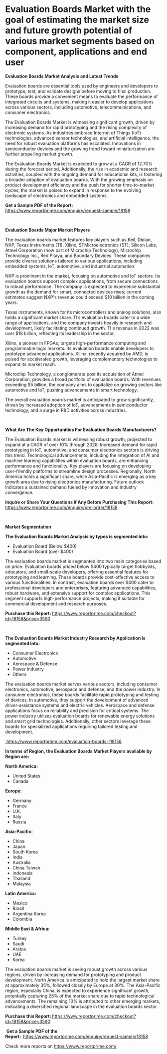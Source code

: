 <p><h1>Evaluation Boards Market with the goal of estimating the market size and future growth potential of various market segments based on component, applications and end user</h1></p><p><strong>Evaluation Boards Market Analysis and Latest Trends</strong></p>
<p><p>Evaluation boards are essential tools used by engineers and developers to prototype, test, and validate designs before moving to final production. These boards provide a convenient means to evaluate the performance of integrated circuits and systems, making it easier to develop applications across various sectors, including automotive, telecommunications, and consumer electronics.</p><p>The Evaluation Boards Market is witnessing significant growth, driven by increasing demand for rapid prototyping and the rising complexity of electronic systems. As industries embrace Internet of Things (IoT) technologies, advanced sensor technologies, and artificial intelligence, the need for robust evaluation platforms has escalated. Innovations in semiconductor devices and the growing trend toward miniaturization are further propelling market growth.</p><p>The Evaluation Boards Market is expected to grow at a CAGR of 12.70% during the forecast period. Additionally, the rise in academic and research activities, coupled with the ongoing demand for educational kits, is fostering a broader adoption of evaluation boards. With the growing emphasis on product development efficiency and the push for shorter time-to-market cycles, the market is poised to expand in response to the evolving landscape of electronics and embedded systems.</p></p>
<p><strong>Get a Sample PDF of the Report:&nbsp;</strong> <a href="https://www.reportprime.com/enquiry/request-sample/18158?utm_campaign=3163&utm_medium=2&utm_source=Github&utm_content=ia&utm_term=18032025&utm_id=evaluation-boards">https://www.reportprime.com/enquiry/request-sample/18158</a></p>
<p>&nbsp;</p>
<p><strong>Evaluation Boards Major Market Players</strong></p>
<p><p>The evaluation boards market features key players such as Keil, Diolan, NXP, Texas Instruments (TI), Xilinx, STMicroelectronics (ST), Silicon Labs, Atmel Corporation (now part of Microchip Technology), Microchip Technology Inc., Red Pitaya, and Boundary Devices. These companies provide diverse solutions tailored to various applications, including embedded systems, IoT, automotive, and industrial automation.</p><p>NXP is prominent in the market, focusing on automotive and IoT sectors. Its evaluation boards support complex applications, from secure connections to robust performance. The company is expected to experience substantial growth as the demand for smart, connected devices rises; current estimates suggest NXP's revenue could exceed $10 billion in the coming years.</p><p>Texas Instruments, known for its microcontrollers and analog solutions, also holds a significant market share. TI’s evaluation boards cater to a wide range of applications, and the company invests heavily in research and development, likely facilitating continued growth. TI's revenue in 2022 was over $18 billion, reflecting its leadership in the sector.</p><p>Xilinx, a pioneer in FPGAs, targets high-performance computing and programmable logic markets. Its evaluation boards enable developers to prototype advanced applications. Xilinx, recently acquired by AMD, is poised for accelerated growth, leveraging complementary technologies to expand its market reach.</p><p>Microchip Technology, a conglomerate post its acquisition of Atmel Corporation, provides a broad portfolio of evaluation boards. With revenues exceeding $5 billion, the company aims to capitalize on growing sectors like automotive and IoT, pushing advancements in smart technology.</p><p>The overall evaluation boards market is anticipated to grow significantly, driven by increased adoption of IoT, advancements in semiconductor technology, and a surge in R&D activities across industries.</p></p>
<p>&nbsp;</p>
<p><strong>What Are The Key Opportunities For Evaluation Boards Manufacturers?</strong></p>
<p><p>The Evaluation Boards market is witnessing robust growth, projected to expand at a CAGR of over 10% through 2028. Increased demand for rapid prototyping in IoT, automotive, and consumer electronics sectors is driving this trend. Technological advancements, including the integration of AI and machine learning capabilities within evaluation boards, are enhancing performance and functionality. Key players are focusing on developing user-friendly platforms to streamline design processes. Regionally, North America holds a significant share, while Asia-Pacific is emerging as a key growth area due to rising electronics manufacturing. Future outlook indicates a sustained demand fueled by innovation and industry convergence.</p></p>
<p><strong>Inquire or Share Your Questions If Any Before Purchasing This Report:</strong> <a href="https://www.reportprime.com/enquiry/pre-order/18158?utm_campaign=3163&utm_medium=2&utm_source=Github&utm_content=ia&utm_term=18032025&utm_id=evaluation-boards">https://www.reportprime.com/enquiry/pre-order/18158</a></p>
<p>&nbsp;</p>
<p><strong>Market Segmentation</strong></p>
<p><strong>The Evaluation Boards Market Analysis by types is segmented into:</strong></p>
<p><ul><li>Evaluation Board (Below $400)</li><li>Evaluation Board (over $400)</li></ul></p>
<p><p>The evaluation boards market is segmented into two main categories based on price. Evaluation boards priced below $400 typically target hobbyists, educators, and small-scale developers, offering essential features for prototyping and learning. These boards provide cost-effective access to various functionalities. In contrast, evaluation boards over $400 cater to professional developers and enterprises, featuring advanced capabilities, robust hardware, and extensive support for complex applications. This segment supports high-performance projects, making it suitable for commercial development and research purposes.</p></p>
<p><strong>Purchase this Report:&nbsp;</strong><a href="https://www.reportprime.com/checkout?id=18158&price=3590&utm_campaign=3163&utm_medium=2&utm_source=Github&utm_content=ia&utm_term=18032025&utm_id=evaluation-boards">https://www.reportprime.com/checkout?id=18158&price=3590</a></p>
<p>&nbsp;</p>
<p><strong>The Evaluation Boards Market Industry Research by Application is segmented into:</strong></p>
<p><ul><li>Consumer Electronics</li><li>Automotive</li><li>Aerospace & Defense</li><li>Power Industry</li><li>Others</li></ul></p>
<p><p>The evaluation boards market serves various sectors, including consumer electronics, automotive, aerospace and defense, and the power industry. In consumer electronics, these boards facilitate rapid prototyping and testing of devices. In automotive, they support the development of advanced driver-assistance systems and electric vehicles. Aerospace and defense applications focus on reliability and precision for critical systems. The power industry utilizes evaluation boards for renewable energy solutions and smart grid technologies. Additionally, other sectors leverage these boards for specialized applications requiring tailored testing and development.</p></p>
<p><a href="https://www.reportprime.com/evaluation-boards-r18158?utm_campaign=3163&utm_medium=2&utm_source=Github&utm_content=ia&utm_term=18032025&utm_id=evaluation-boards">&nbsp;https://www.reportprime.com/evaluation-boards-r18158</a></p>
<p><strong>In terms of Region, the Evaluation Boards Market Players available by Region are:</strong></p>
<p>
    <p> <strong> North America: </strong>
        <ul>
            <li>United States</li>
            <li>Canada</li>
        </ul>
        </p> 
    <p> <strong> Europe: </strong>
        <ul>
            <li>Germany</li>
            <li>France</li>
            <li>U.K.</li>
            <li>Italy</li>
            <li>Russia</li>
        </ul>
        </p> 
    <p> <strong> Asia-Pacific: </strong>
        <ul>
            <li>China</li>
            <li>Japan</li>
            <li>South Korea</li>
            <li>India</li>
            <li>Australia</li>
            <li>China Taiwan</li>
            <li>Indonesia</li>
            <li>Thailand</li>
            <li>Malaysia</li>
        </ul>
        </p> 
    <p> <strong> Latin America: </strong>
        <ul>
            <li>Mexico</li>
            <li>Brazil</li>
            <li>Argentina Korea</li>
            <li>Colombia</li>
        </ul>
        </p> 
    <p> <strong> Middle East & Africa: </strong>
        <ul>
            <li>Turkey</li>
            <li>Saudi</li>
            <li>Arabia</li>
            <li>UAE</li>
            <li>Korea</li>
        </ul>
    </p>
    </p>
<p><p>The evaluation boards market is seeing robust growth across various regions, driven by increasing demand for prototyping and product development. North America is anticipated to hold the largest market share at approximately 35%, followed closely by Europe at 30%. The Asia-Pacific region, especially China, is expected to experience significant growth, potentially capturing 25% of the market share due to rapid technological advancements. The remaining 10% is attributed to other emerging markets, indicating a diversified regional landscape in the evaluation boards sector.</p></p>
<p><strong>Purchase this Report: </strong><a href="https://www.reportprime.com/checkout?id=18158&price=3590&utm_campaign=3163&utm_medium=2&utm_source=Github&utm_content=ia&utm_term=18032025&utm_id=evaluation-boards">https://www.reportprime.com/checkout?id=18158&price=3590</a></p>
<p>&nbsp;<strong>Get a Sample PDF of the Report:&nbsp;&nbsp;</strong><a href="https://www.reportprime.com/enquiry/request-sample/18158?utm_campaign=3163&utm_medium=2&utm_source=Github&utm_content=ia&utm_term=18032025&utm_id=evaluation-boards">https://www.reportprime.com/enquiry/request-sample/18158</a></p>
<p><strong></strong></p>
<p>Check more reports on <a href="https://www.reportprime.com/?utm_campaign=3163&utm_medium=2&utm_source=Github&utm_content=ia&utm_term=18032025&utm_id=evaluation-boards">https://www.reportprime.com/</a></p>